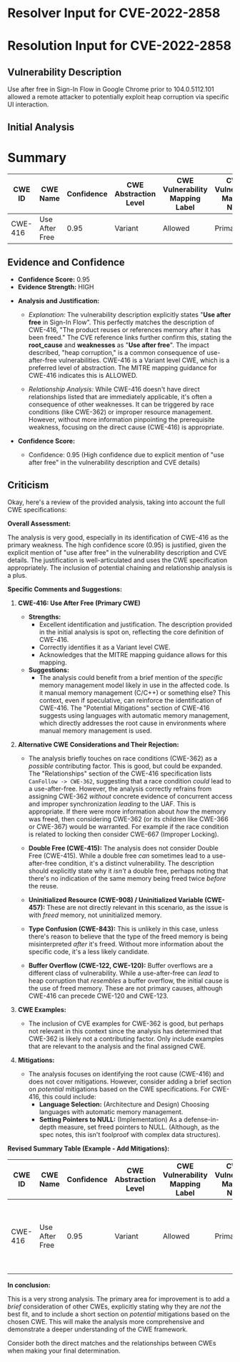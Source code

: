 # Resolver Input for CVE-2022-2858

# Resolution Input for CVE-2022-2858

## Vulnerability Description
Use after free in Sign-In Flow in Google Chrome prior to 104.0.5112.101 allowed a remote attacker to potentially exploit heap corruption via specific UI interaction.

## Initial Analysis
# Summary
| CWE ID | CWE Name | Confidence | CWE Abstraction Level | CWE Vulnerability Mapping Label | CWE-Vulnerability Mapping Notes |
|---|---|---|---|---|---|
| CWE-416 | Use After Free | 0.95 | Variant | Allowed | Primary CWE |

## Evidence and Confidence

*   **Confidence Score:** 0.95
*   **Evidence Strength:** HIGH

- **Analysis and Justification:**  
  - *Explanation:* The vulnerability description explicitly states "**Use after free** in Sign-In Flow". This perfectly matches the description of CWE-416, "The product reuses or references memory after it has been freed." The CVE reference links further confirm this, stating the **root_cause** and **weaknesses** as "**Use after free**". The impact described, "heap corruption," is a common consequence of use-after-free vulnerabilities. CWE-416 is a Variant level CWE, which is a preferred level of abstraction. The MITRE mapping guidance for CWE-416 indicates this is ALLOWED.

  - *Relationship Analysis:* While CWE-416 doesn't have direct relationships listed that are immediately applicable, it's often a consequence of other weaknesses. It can be triggered by race conditions (like CWE-362) or improper resource management. However, without more information pinpointing the prerequisite weakness, focusing on the direct cause (CWE-416) is appropriate.

- **Confidence Score:**  
  - Confidence: 0.95 (High confidence due to explicit mention of "use after free" in the vulnerability description and CVE details)

## Criticism
Okay, here's a review of the provided analysis, taking into account the full CWE specifications:

**Overall Assessment:**

The analysis is very good, especially in its identification of CWE-416 as the primary weakness. The high confidence score (0.95) is justified, given the explicit mention of "use after free" in the vulnerability description and CVE details. The justification is well-articulated and uses the CWE specification appropriately.  The inclusion of potential chaining and relationship analysis is a plus.

**Specific Comments and Suggestions:**

1.  **CWE-416: Use After Free (Primary CWE)**

    *   **Strengths:**
        *   Excellent identification and justification. The description provided in the initial analysis is spot on, reflecting the core definition of CWE-416.
        *   Correctly identifies it as a Variant level CWE.
        *   Acknowledges that the MITRE mapping guidance allows for this mapping.
    *   **Suggestions:**
        *   The analysis could benefit from a brief mention of the *specific* memory management model likely in use in the affected code.  Is it manual memory management (C/C++) or something else?  This context, even if speculative, can reinforce the identification of CWE-416.  The "Potential Mitigations" section of CWE-416 suggests using languages with automatic memory management, which directly addresses the root cause in environments where manual memory management is used.

2.  **Alternative CWE Considerations and Their Rejection:**

    *   The analysis briefly touches on race conditions (CWE-362) as a *possible* contributing factor. This is good, but could be expanded.  The "Relationships" section of the CWE-416 specification lists `CanFollow -> CWE-362`, suggesting that a race condition *could* lead to a use-after-free. However, the analysis correctly refrains from assigning CWE-362 *without* concrete evidence of concurrent access and improper synchronization *leading* to the UAF. This is appropriate. If there were more information about *how* the memory was freed, then considering CWE-362 (or its children like CWE-366 or CWE-367) would be warranted. For example if the race condition is related to locking then consider CWE-667 (Improper Locking).

    *   **Double Free (CWE-415):**  The analysis does not consider Double Free (CWE-415). While a double free *can* sometimes lead to a use-after-free condition, it's a distinct vulnerability.  The description should explicitly state why it *isn't* a double free, perhaps noting that there's no indication of the same memory being freed twice *before* the reuse.

    *   **Uninitialized Resource (CWE-908) / Uninitialized Variable (CWE-457):** These are not directly relevant in this scenario, as the issue is with *freed* memory, not uninitialized memory.

    *   **Type Confusion (CWE-843):** This is unlikely in this case, unless there's reason to believe that the type of the freed memory is being misinterpreted *after* it's freed. Without more information about the specific code, it's a less likely candidate.

    *   **Buffer Overflow (CWE-122, CWE-120):** Buffer overflows are a different class of vulnerability.  While a use-after-free can *lead* to heap corruption that *resembles* a buffer overflow, the initial cause is the use of freed memory. These are not primary causes, although CWE-416 can precede CWE-120 and CWE-123.

3.  **CWE Examples:**

    *   The inclusion of CVE examples for CWE-362 is good, but perhaps not relevant in this context since the analysis has determined that CWE-362 is likely not a contributing factor. Only include examples that are relevant to the analysis and the final assigned CWE.

4.  **Mitigations:**

    *   The analysis focuses on identifying the root cause (CWE-416) and does not cover mitigations. However, consider adding a brief section on *potential* mitigations based on the CWE specifications.  For CWE-416, this could include:
        *   **Language Selection:** (Architecture and Design) Choosing languages with automatic memory management.
        *   **Setting Pointers to NULL:** (Implementation)  As a defense-in-depth measure, set freed pointers to NULL. (Although, as the spec notes, this isn't foolproof with complex data structures).

**Revised Summary Table (Example - Add Mitigations):**

| CWE ID | CWE Name | Confidence | CWE Abstraction Level | CWE Vulnerability Mapping Label | CWE-Vulnerability Mapping Notes | Example Mitigations |
|---|---|---|---|---|---|---|
| CWE-416 | Use After Free | 0.95 | Variant | Allowed | Primary CWE | 1. Language Selection (Automatic Memory Management), 2. Set freed pointers to NULL |

**In conclusion:**

This is a very strong analysis.  The primary area for improvement is to add a *brief* consideration of other CWEs, explicitly stating why they are *not* the best fit, and to include a short section on *potential* mitigations based on the chosen CWE. This will make the analysis more comprehensive and demonstrate a deeper understanding of the CWE framework.

Consider both the direct matches and the relationships between CWEs
when making your final determination.
        